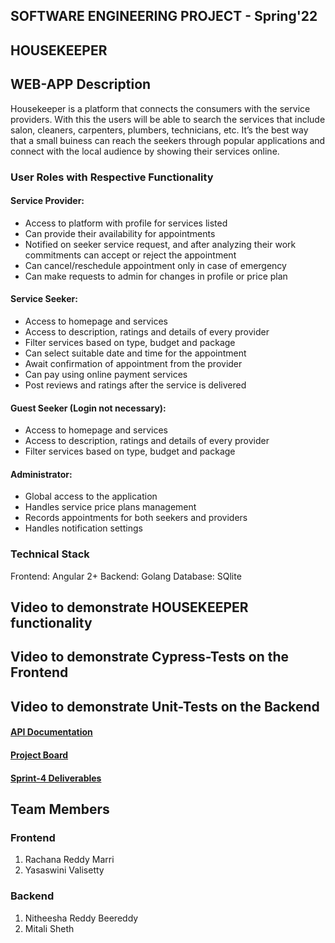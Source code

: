 ## SOFTWARE ENGINEERING PROJECT - Spring'22

<h2>HOUSEKEEPER</h2>

## WEB-APP Description

Housekeeper is a platform that connects the consumers with the service providers. With this the users will be able to search the services that include salon, cleaners, carpenters, plumbers, technicians, etc. It’s the best way that a small buiness can reach the seekers through popular applications and connect with the local audience by showing their services online. 

### User Roles with Respective Functionality
#### Service Provider:
- Access to platform with profile for services listed
- Can provide their availability for appointments
- Notified on seeker service request, and after analyzing their work commitments can accept or reject the appointment
- Can cancel/reschedule appointment only in case of emergency
- Can make requests to admin for changes in profile or price plan

#### Service Seeker: 
- Access to homepage and services
- Access to description, ratings and details of every provider
- Filter services based on type, budget and package
- Can select suitable date and time for the appointment
- Await confirmation of appointment from the provider
- Can pay using online payment services
- Post reviews and ratings after the service is delivered

#### Guest Seeker (Login not necessary):
- Access to homepage and services
- Access to description, ratings and details of every provider
- Filter services based on type, budget and package

#### Administrator:
- Global access to the application
- Handles service price plans management
- Records appointments for both seekers and providers
- Handles notification settings 

### Technical Stack
Frontend: Angular 2+
Backend: Golang
Database: SQlite

## Video to demonstrate HOUSEKEEPER functionality

## Video to demonstrate Cypress-Tests on the Frontend

## Video to demonstrate Unit-Tests on the Backend

#### [API Documentation]()

#### [Project Board]()

#### [Sprint-4 Deliverables]()

## Team Members
### Frontend
1. Rachana Reddy Marri
2. Yasaswini Valisetty
### Backend
1. Nitheesha Reddy Beereddy
2. Mitali Sheth